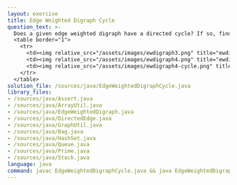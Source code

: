 ```yaml
---
layout: exercise
title: Edge Weighted Digraph Cycle
question_text: >-
  Does a given edge weighted digraph have a directed cycle? If so, find such a cycle
  <table border="1">
    <tr>
      <td><img relative_src="/assets/images/ewdigraph3.png" title="ewdigraph3"></td>
      <td><img relative_src="/assets/images/ewdigraph4.png" title="ewdigraph4"></td>
      <td><img relative_src="/assets/images/ewdigraph4-cycle.png" title="ewdigraph4-cycle"></td>
    </tr>
  </table>
solution_file: /sources/java/EdgeWeightedDigraphCycle.java
library_files:
- /sources/java/Assert.java
- /sources/java/ArrayUtil.java
- /sources/java/EdgeWeightedDigraph.java
- /sources/java/DirectedEdge.java
- /sources/java/GraphUtil.java
- /sources/java/Bag.java
- /sources/java/HashSet.java
- /sources/java/Queue.java
- /sources/java/Prime.java
- /sources/java/Stack.java
language: java
command: javac EdgeWeightedDigraphCycle.java && java EdgeWeightedDigraphCycle
---
```

